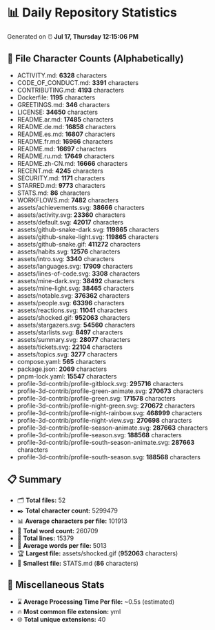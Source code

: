 # 📊 Daily Repository Statistics
Generated on ⏰ **Jul 17, Thursday 12:15:06 PM**

## 📂 File Character Counts (Alphabetically)
- ACTIVITY.md: **6328** characters
- CODE_OF_CONDUCT.md: **3391** characters
- CONTRIBUTING.md: **4193** characters
- Dockerfile: **1195** characters
- GREETINGS.md: **346** characters
- LICENSE: **34650** characters
- README.ar.md: **17485** characters
- README.de.md: **16858** characters
- README.es.md: **16807** characters
- README.fr.md: **16966** characters
- README.md: **16697** characters
- README.ru.md: **17649** characters
- README.zh-CN.md: **16666** characters
- RECENT.md: **4245** characters
- SECURITY.md: **1171** characters
- STARRED.md: **9773** characters
- STATS.md: **86** characters
- WORKFLOWS.md: **7482** characters
- assets/achievements.svg: **38666** characters
- assets/activity.svg: **23360** characters
- assets/default.svg: **42017** characters
- assets/github-snake-dark.svg: **119865** characters
- assets/github-snake-light.svg: **119865** characters
- assets/github-snake.gif: **411272** characters
- assets/habits.svg: **12576** characters
- assets/intro.svg: **3340** characters
- assets/languages.svg: **17909** characters
- assets/lines-of-code.svg: **3308** characters
- assets/mine-dark.svg: **38492** characters
- assets/mine-light.svg: **38465** characters
- assets/notable.svg: **376362** characters
- assets/people.svg: **63396** characters
- assets/reactions.svg: **11041** characters
- assets/shocked.gif: **952063** characters
- assets/stargazers.svg: **54560** characters
- assets/starlists.svg: **8497** characters
- assets/summary.svg: **28077** characters
- assets/tickets.svg: **22104** characters
- assets/topics.svg: **3277** characters
- compose.yaml: **565** characters
- package.json: **2069** characters
- pnpm-lock.yaml: **15547** characters
- profile-3d-contrib/profile-gitblock.svg: **295716** characters
- profile-3d-contrib/profile-green-animate.svg: **270673** characters
- profile-3d-contrib/profile-green.svg: **171578** characters
- profile-3d-contrib/profile-night-green.svg: **270672** characters
- profile-3d-contrib/profile-night-rainbow.svg: **468999** characters
- profile-3d-contrib/profile-night-view.svg: **270698** characters
- profile-3d-contrib/profile-season-animate.svg: **287663** characters
- profile-3d-contrib/profile-season.svg: **188568** characters
- profile-3d-contrib/profile-south-season-animate.svg: **287663** characters
- profile-3d-contrib/profile-south-season.svg: **188568** characters

## 📋 Summary
- 🗂️ **Total files:** 52
- ✒️ **Total character count:** 5299479
- 📊 **Average characters per file:** 101913
- 📝 **Total word count:** 260709
- 🧾 **Total lines:** 15379
- 📐 **Average words per file:** 5013
- 🏆 **Largest file:** assets/shocked.gif (**952063** characters)
- 🥉 **Smallest file:** STATS.md (**86** characters)

## 🌟 Miscellaneous Stats
- ⌛ **Average Processing Time Per file:** ~0.5s (estimated)
- 🔥 **Most common file extension:** yml
- 🌐 **Total unique extensions:** 40
